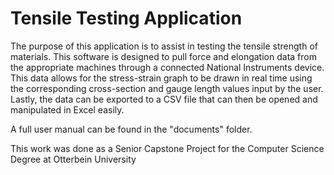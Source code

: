# Tensile Testing Application
The purpose of this application is to assist in testing the tensile strength of materials.
This software is designed to pull force and elongation data from the appropriate machines through a connected National Instruments device. This data allows for the stress-strain graph to be drawn in real time using the corresponding cross-section and gauge length values input by the user. Lastly, the data can be exported to a CSV file that can then be opened and manipulated in Excel easily. 

A full user manual can be found in the "documents" folder.

This work was done as a Senior Capstone Project for the Computer Science Degree at Otterbein University
